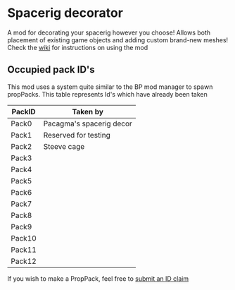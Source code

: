 # Spacerig decorator
A mod for decorating your spacerig however you choose!
Allows both placement of existing game objects and adding custom brand-new meshes! 
Check the [wiki](https://github.com/samamstar/PropPack/wiki) for instructions on using the mod

## Occupied pack ID's
This mod uses a system quite similar to the BP mod manager to spawn propPacks. This table represents Id's which have already been taken

| PackID | Taken by |
| --- | --- |
| Pack0 | Pacagma's spacerig decor |
| Pack1 | Reserved for testing |
| Pack2 | Steeve cage |
| Pack3 | |
| Pack4 | |
| Pack5 | |
| Pack6 | |
| Pack7 | |
| Pack8 | |
| Pack9 | |
| Pack10 | |
| Pack11 | |
| Pack12 | |

If you wish to make a PropPack, feel free to [submit an ID claim](https://github.com/samamstar/PropPack/issues/new?assignees=samamstar&labels=&template=id-request.md&title=ID+claim)
